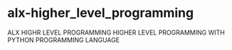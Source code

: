 # alx-higher_level_programming
ALX HIGHR LEVEL PROGRAMMING 
HIGHER LEVEL PROGRAMMING WITH PYTHON PROGRAMMING LANGUAGE
